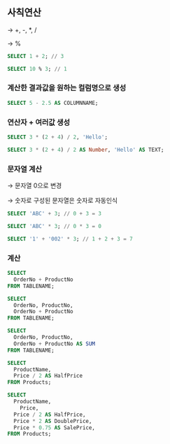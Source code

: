 
## 사칙연산

→ +, -, *, /

→ %

```sql
SELECT 1 + 2; // 3

SELECT 10 % 3; // 1
```

### 계산한 결과값을 원하는 컬럼명으로 생성

```sql
SELECT 5 - 2.5 AS COLUMNNAME;
```

### 연산자  + 여러값 생성

```sql
SELECT 3 * (2 + 4) / 2, 'Hello';

SELECT 3 * (2 + 4) / 2 AS Number, 'Hello' AS TEXT;
```

### 문자열 계산

→  문자열 0으로 변경

→ 숫자로 구성된 문자열은 숫자로 자동인식

```sql
SELECT 'ABC' + 3; // 0 + 3 = 3

SELECT 'ABC' * 3; // 0 * 3 = 0

SELECT '1' + '002' * 3; // 1 + 2 + 3 = 7
```

### 계산

```sql
SELECT
  OrderNo + ProductNo
FROM TABLENAME;

SELECT
  OrderNo, ProductNo,
  OrderNo + ProductNo
FROM TABLENAME;

SELECT
  OrderNo, ProductNo,
  OrderNo + ProductNo AS SUM
FROM TABLENAME;
```

```sql
SELECT
  ProductName,
  Price / 2 AS HalfPrice
FROM Products;

SELECT
  ProductName,
	Price,
  Price / 2 AS HalfPrice,
  Price * 2 AS DoublePrice,
  Price * 0.75 AS SalePrice,
FROM Products;
```